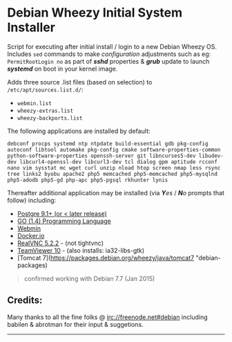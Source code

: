 # Debian Wheezy Initial System Installer
Script for executing after initial install / login to a new Debian Wheezy OS. Includes ``sed`` commands to make _configuration_ adjustments such as eg: ``PermitRootLogin no`` as part of **_sshd_** properties & **_grub_** update to launch **_systemd_** on boot in your kernel image. 

Adds three source .list files (based on selection) to  ``/etc/apt/sources.list.d/``:
* ``webmin.list``
* ``wheezy-extras.list``
* ``wheezy-backports.list``

The following applications are installed by default:
```
debconf procps systemd ntp ntpdate build-essential gdb pkg-config autoconf libtool automake pkg-config cmake software-properties-common python-software-properties openssh-server git libncurses5-dev libudev-dev libcurl4-openssl-dev libcurl3-dev tcl dialog gpm aptitude rcconf nano vim sysstat mc wget curl unzip nload htop screen nmap less rsync tree links2 byobu apache2 php5 memcached php5-memcached php5-mysqlnd php5-adodb php5-gd php-apc php5-pgsql rkhunter lynis
```
Thereafter additional application may be installed (via _**Y**es_ / _**N**o_ prompts that follow) including:
  - [Postgre 9.1+ (or < later release)](http://www.postgresql.org/download/linux/debian/ "postgre-website")
  - [GO (1.4) Programming Language](https://golang.org/dl/ "go-website") 
  - [Webmin](http://www.webmin.com/ "webmin-website") 
  - [Docker.io](https://docs.docker.com/installation/debian/ "docker.io-website")
  - [RealVNC 5.2.2](https://www.realvnc.com/download/vnc/ "RealVNC-website") - (not tightvnc) 
  - [TeamViewer 10](http://www.teamviewer.com/en/download/linux.aspx "TeamViewer-website") - (also installs: ia32-libs-gtk)
  - [Tomcat 7](https://packages.debian.org/wheezy/java/tomcat7 "debian-packages)

>confirmed working with Debian 7.7 (Jan 2015) 

Credits:
----
Many thanks to all the fine folks @ [irc://freenode.net#debian](http://freenode.net) including babilen & abrotman for their input & suggetions.

------
